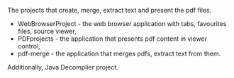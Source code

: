 The projects that create, merge, extract text and present the pdf files.
- WebBrowserProject - the web browser application with tabs, favourites files, source viewer,
- PDFprojects - the application that presents pdf content in viewer control,
- pdf-merge - the application that merges pdfs, extract text from them.
 
Additionally, Java Decomplier project.
